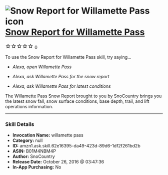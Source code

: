 # &nbsp;<img src="skill_icon" alt="Snow Report for Willamette Pass icon" width="36"> [Snow Report for Willamette Pass](http://alexa.amazon.com/#skills/amzn1.ask.skill.62e16395-da49-423d-89d6-1df2f261bd2b)
![0 stars](../../images/ic_star_border_black_18dp_1x.png)![0 stars](../../images/ic_star_border_black_18dp_1x.png)![0 stars](../../images/ic_star_border_black_18dp_1x.png)![0 stars](../../images/ic_star_border_black_18dp_1x.png)![0 stars](../../images/ic_star_border_black_18dp_1x.png) 0

To use the Snow Report for Willamette Pass skill, try saying...

* *Alexa, open Willamette Pass*

* *Alexa, ask Willamette Pass for the snow report*

* *Alexa, ask Willamette Pass for latest conditions*

The Willamette Pass Snow Report brought to you by SnoCountry brings you the latest snow fall, snow surface conditions,  base depth, trail, and lift operations information.

***

### Skill Details

* **Invocation Name:** willamette pass
* **Category:** null
* **ID:** amzn1.ask.skill.62e16395-da49-423d-89d6-1df2f261bd2b
* **ASIN:** B01M4NBM4P
* **Author:** SnoCountry
* **Release Date:** October 26, 2016 @ 03:47:36
* **In-App Purchasing:** No
